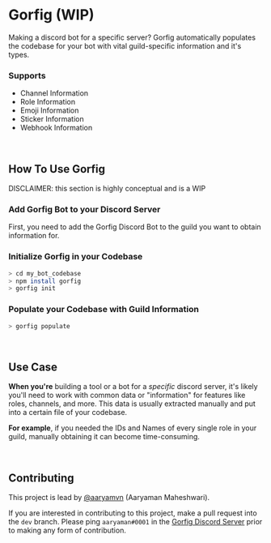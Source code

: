 # **Gorfig (WIP)**

Making a discord bot for a specific server? Gorfig automatically populates the codebase for your bot with vital guild-specific information and it's types.

### **Supports**

- Channel Information
- Role Information
- Emoji Information
- Sticker Information
- Webhook Information

<br>

## **How To Use Gorfig**

DISCLAIMER: this section is highly conceptual and is a WIP

### Add Gorfig Bot to your Discord Server

First, you need to add the <a>Gorfig Discord Bot</a> to the guild you want to obtain information for.

### Initialize Gorfig in your Codebase

```bash
> cd my_bot_codebase
> npm install gorfig
> gorfig init
```

### Populate your Codebase with Guild Information

```bash
> gorfig populate
```

<br>

## **Use Case**

**When you're** building a tool or a bot for a _specific_ discord server, it's likely you'll need to work with common data or "information" for features like roles, channels, and more. This data is usually extracted manually and put into a certain file of your codebase.

**For example**, if you needed the IDs and Names of every single role in your guild, manually obtaining it can become time-consuming.

<br>

## **Contributing**

This project is lead by <a href="https://twitter.com/aaryamvn">@aaryamvn</a> (Aaryaman Maheshwari).

If you are interested in contributing to this project, make a pull request into the `dev` branch. Please ping `aaryaman#0001` in the <a href="">Gorfig Discord Server</a> prior to making any form of contribution.
